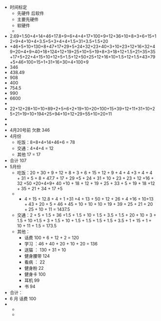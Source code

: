 - 时间标定
	- 先硬件 后软件
	- 主要先硬件
	- 软硬件
	-
- 2.69+1.50+4+14+46+17.8+9+6+4+4+17+100+9+12+36+10+8+3+6+15+12+9+4+10+4+3.5+5+3+4+4+1.5+31+3.5+1.5+20
- +46+5+10+130+8+47+17+29+5+24+32+23+40+3+10+23+12+16+32+49+20+4+9+40+18+124+12+19+25+10+5+19+8+3+18+12+1.5+21+35+35+17+5+22+4+15+10+12+5+1.5+12+50+25+12+16+10+1.5+12+1.5+43+79+5+46+100+15+1+31+16+30+4+100+9
- 346
- 438.49
- 908
- 400
- 754.5
- 990
- 6600
-
- 22+12+28+10+10+89+2+5+6+2+19+10+20+100+15+39+12+11+31+10+25+21+19+10+194+25+94+10+12+29+55+10+20+11
-
-
- 4月20号前 欠款 346
- 4月份
	- 吃饭：8+8+4+14+46+6 = 78
	- 交通：4+4+4 = 12
	- 其他 17 = 17
- 合计 107
- 5月份
	- 吃饭：20 + 30 + 9 + 12 + 8  + 3  + 6 + 15 + 12 + 9 + 4 + 4 +3 + 4 + 4 + 31 + 5 + 8 + 47.7 + 17 + 29 +5 + 24 + 31 + 10 + 23  + 23 + 12 +16 + 32 +50 +20+4+9+ 40 +10 + 18 + 12 + 19 + 25 + 33 + 5 + 19 + 18 +12 + 35 + 21 + 34 + 17 +5
	- + 4 + 15 + 12.8 + 4 + 1 +31 +4 + 13 + 50 + 12 + 26 + 4 +16 + 10+13 + 43 + 20 + 5 + 46 + 45 + 10 + 10 + 10 + 19 + 39 + 25 + 21 + 20 + 25 + 10 + 11 = 1437.5
	- 交通：2 + 5 + 1.5 + 36 +1.5 + 1.5 + 10 + 1.5 + 3.5 + 1.5 + 20 + 10 + 3 + 1.5 + 10 +1.5 + 3 + 1.5 + 10 + 1.5 + 1.5 + 1.5 + 1.5 + 3.5 + 1 + 15 + 1 + 10 + 11 + 1.5 =  173.5
	- 其他：
		- 话费 100 + 6 + 12 + 2 = 120
		- 学习 ：46 + 40 + 20 + 10 + 20 = 136
		- 送猫 ： 130 + 31 + 10
		- 健身腰带 124
		- 看病 ： 22
		- 健身粉 22
		- 健身卡 100
		- 耳机 99
		- 书 94
- 合计：
- 6 月 话费 100
-
	-
	-